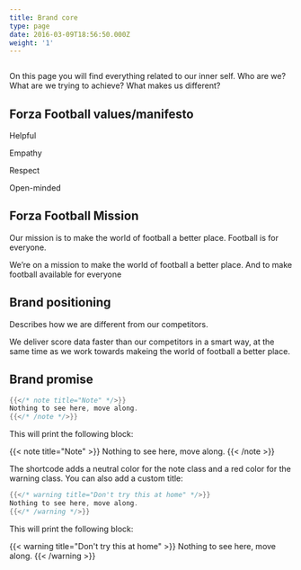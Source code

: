 ```yaml
---
title: Brand core
type: page
date: 2016-03-09T18:56:50.000Z
weight: '1'
---
```

![]()

On this page you will find everything related to our inner self. Who are we? What are we trying to achieve? What makes us different?

## Forza Football values/manifesto

Helpful

Empathy

Respect

Open-minded

## Forza Football Mission

Our mission is to make the world of football a better place. Football is for everyone. 

We’re on a mission to make the world of football a better place. And to make football available for everyone

## Brand positioning

Describes how we are different from our competitors.

We deliver score data faster than our competitors in a smart way, at the same time as we work towards makeing the world of football a better place.

## Brand promise

```go
{{</* note title="Note" */>}}
Nothing to see here, move along.
{{</* /note */>}}
```

This will print the following block:

{{< note title="Note" >}}
Nothing to see here, move along.
{{< /note >}}

The shortcode adds a neutral color for the note class and a red color for the warning class. You can also add a custom title:

```go
{{</* warning title="Don't try this at home" */>}}
Nothing to see here, move along.
{{</* /warning */>}}
```

This will print the following block:

{{< warning title="Don't try this at home" >}}
Nothing to see here, move along.
{{< /warning >}}
